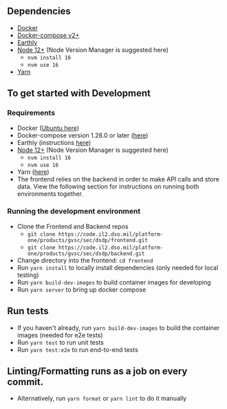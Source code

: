 ## Dependencies
- [Docker](https://docs.docker.com/engine/install/)
- [Docker-compose v2+](https://docs.docker.com/compose/install/)
- [Earthly](https://earthly.dev/get-earthly)
- [Node 12+](https://github.com/nvm-sh/nvm) (Node Version Manager is suggested here)
  - `nvm install 16`
  - `nvm use 16`
- [Yarn](https://classic.yarnpkg.com/lang/en/docs/install/#debian-stable)


## To get started with Development
### Requirements
  - Docker ([Ubuntu here](https://docs.docker.com/engine/install/ubuntu/))
  - Docker-compose version 1.28.0 or later ([here](https://docs.docker.com/compose/install/))
  - Earthly (instructions [here](https://earthly.dev/get-earthly))
  - [Node 12+](https://github.com/nvm-sh/nvm) (Node Version Manager is suggested here)
    - `nvm install 16`
    - `nvm use 16`
  - Yarn ([here](https://classic.yarnpkg.com/lang/en/docs/install/#debian-stable))
  - The frontend relies on the backend in order to make API calls and store data. View the following section for instructions on running both environments together.  
### Running the development environment
- Clone the Frontend and Backend repos
  - `git clone https://code.il2.dso.mil/platform-one/products/gvsc/sec/dsdp/frontend.git`
  - `git clone https://code.il2.dso.mil/platform-one/products/gvsc/sec/dsdp/backend.git`
- Change directory into the frontend: `cd frontend`
- Run `yarn install` to locally install dependencies (only needed for local testing)
- Run `yarn build-dev-images` to build container images for developing
- Run `yarn server` to bring up docker compose

## Run tests
- If you haven't already, run `yarn build-dev-images` to build the container images (needed for e2e tests)
- Run `yarn test` to run unit tests
- Run `yarn test:e2e` to run end-to-end tests

## Linting/Formatting runs as a job on every commit.
- Alternatively, run `yarn format` or `yarn lint` to do it manually
